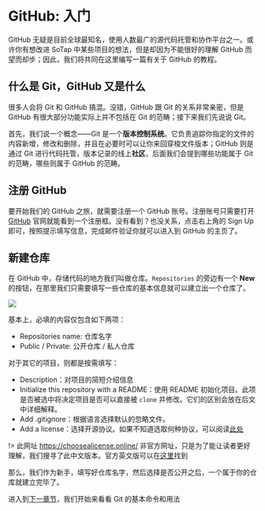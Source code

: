 # GitHub: 入门

GitHub 无疑是目前全球最知名，使用人数最广的源代码托管和协作平台之一。或许你有想改进 SoTap 中某些项目的想法，但是却因为不能很好的理解 GitHub 而望而却步；因此，我们将共同在这里编写一篇有关于 GitHub 的教程。

## 什么是 Git，GitHub 又是什么

很多人会将 Git 和 GitHub 搞混。没错，GitHub 跟 Git 的关系非常亲密，但是 GitHub 有很大部分功能实际上并不包括在 Git 的范畴；接下来我们先说说 Git。

首先，我们说一个概念——Git 是一个**版本控制系统**。它负责追踪你指定的文件的内容新增，修改和删除，并且在必要时可以让你来回穿梭文件版本；GitHub 则是通过 Git 进行代码托管，版本记录的线上**社区**，后面我们会提到哪些功能属于 Git 的范畴，哪些则属于 GitHub 的范畴。

## 注册 GitHub 

要开始我们的 GitHub 之旅，就需要注册一个 GitHub 账号。注册账号只需要打开 [GitHub](https://github.com) 官网就能看到一个注册框。没有看到？也没关系，点击右上角的 Sign Up 即可，按照提示填写信息，完成邮件验证你就可以进入到 GitHub 的主页了。

## 新建仓库

在 GitHub 中，存储代码的地方我们叫做仓库。`Repositories` 的旁边有一个 **New** 的按钮，在那里我们只需要填写一些仓库的基本信息就可以建立出一个仓库了。

![](https://i.loli.net/2020/04/08/eysEltxXBJ6NWkf.jpg)

基本上，必填的内容仅包含如下两项：
- Repositories name: 仓库名字
- Public / Private: 公开仓库 / 私人仓库

对于其它的项目，则都是按需填写：
- Description：对项目的简短介绍信息
- Initialize this repository with a README：使用 README 初始化项目。此项是否被选中将决定项目是否可以直接被 `clone` 并修改。它们的区别会放在后文中详细解释。
- Add .gitignore：根据语言选择默认的忽略文件。
- Add a license：选择开源协议。如果不知道选取何种协议，可以阅读[此处](https://choosealicense.online/)

!> 此网址 <https://choosealicense.online/> 非官方网址，只是为了能让读者更好理解，我们搜寻了此中文版本。官方英文版可以在[这里](https://choosealicense.com/)找到

那么，我们作为新手，填写好仓库名字，然后选择是否公开之后，一个属于你的仓库就建立完毕了。

进入到[下一章节](/github/git_first_commit)，我们开始来看看 Git 的基本命令和用法
